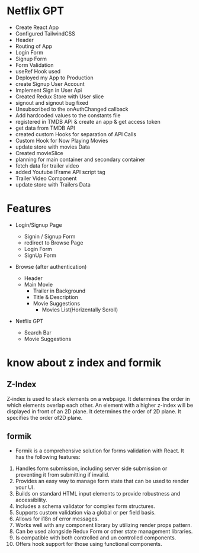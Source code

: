 # Netflix GPT

- Create React App
- Configured TailwindCSS
- Header
- Routing of App
- Login Form
- Signup Form
- Form Validation
- useRef Hook used
- Deployed my App to Production
- create Signup User Account
- Implement Sign in User Api
- Created Redux Store with User slice
- signout and signout bug fixed
- Unsubscribed to the onAuthChanged callback
- Add hardcoded values to the constants file
- registered in TMDB API & create an app & get access token
- get data from TMDB API
- created custom Hooks for separation of API Calls
- Custom Hook for Now Playing Movies
- update store with movies Data
- Created movieSlice
- planning for main container and secondary container
- fetch data for trailer video
- added Youtube IFrame API script tag
-  Trailer Video Component
- update store with Trailers Data




# Features

- Login/Signup Page
    - Signin / Signup Form
    - redirect to Browse Page
    - Login Form 
    - SignUp Form

- Browse (after authentication)
    - Header
    - Main Movie
        - Trailer in Background
        - Title & Description
        - Movie Suggestions
            - Movies List(Horizentally Scroll)
- Netflix GPT
    - Search Bar
    - Movie Suggestions

# know about z index and formik
## Z-Index 
Z-index is used to stack elements on a webpage. It determines the order in which elements overlap each other. An element with a higher z-index will be displayed in front of an 2D plane. It determines the order of 2D plane. It specifies the order of2D plane.

## formik 

- Formik is a comprehensive solution for forms validation with React. It has the following features:
1. Handles form submission, including server  side submission or preventing it from submitting if invalid.
2. Provides an easy way to manage form state that can be used to render your UI.
3. Builds on standard HTML input elements to provide robustness and accessibility.
4. Includes a schema validator for complex form structures.
5. Supports custom validation via a global or per field basis.
6. Allows for i18n of error messages.
7. Works well with any component library by utilizing render props pattern.
8. Can be used alongside Redux Form or other state management libraries.
9. Is compatible with both controlled and un controlled components.
10. Offers hook support for those using functional components.
